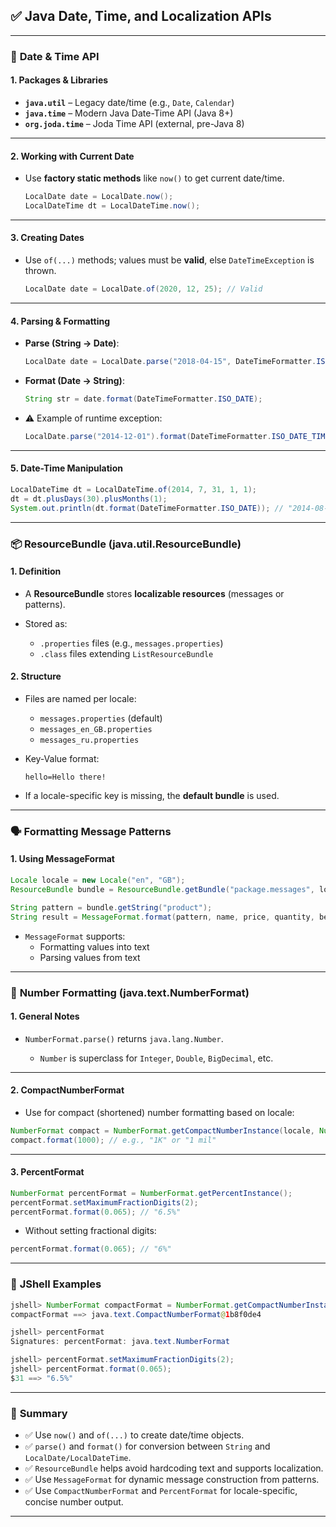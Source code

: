 ## ✅ **Java Date, Time, and Localization APIs**

---

### 📆 **Date & Time API**

#### 1. **Packages & Libraries**

* **`java.util`** – Legacy date/time (e.g., `Date`, `Calendar`)
* **`java.time`** – Modern Java Date-Time API (Java 8+)
* **`org.joda.time`** – Joda Time API (external, pre-Java 8)

---

#### 2. **Working with Current Date**

* Use **factory static methods** like `now()` to get current date/time.

  ```java
  LocalDate date = LocalDate.now();
  LocalDateTime dt = LocalDateTime.now();
  ```

---

#### 3. **Creating Dates**

* Use `of(...)` methods; values must be **valid**, else `DateTimeException` is thrown.

  ```java
  LocalDate date = LocalDate.of(2020, 12, 25); // Valid
  ```

---

#### 4. **Parsing & Formatting**

* **Parse (String → Date)**:

  ```java
  LocalDate date = LocalDate.parse("2018-04-15", DateTimeFormatter.ISO_DATE);
  ```

* **Format (Date → String)**:

  ```java
  String str = date.format(DateTimeFormatter.ISO_DATE);
  ```

* ⚠️ Example of runtime exception:

  ```java
  LocalDate.parse("2014-12-01").format(DateTimeFormatter.ISO_DATE_TIME); // Invalid: expecting DateTime
  ```

---

#### 5. **Date-Time Manipulation**

```java
LocalDateTime dt = LocalDateTime.of(2014, 7, 31, 1, 1);
dt = dt.plusDays(30).plusMonths(1);
System.out.println(dt.format(DateTimeFormatter.ISO_DATE)); // "2014-08-31"
```

---

### 📦 **ResourceBundle (java.util.ResourceBundle)**

#### 1. **Definition**

* A **ResourceBundle** stores **localizable resources** (messages or patterns).
* Stored as:

  * `.properties` files (e.g., `messages.properties`)
  * `.class` files extending `ListResourceBundle`

#### 2. **Structure**

* Files are named per locale:

  * `messages.properties` (default)
  * `messages_en_GB.properties`
  * `messages_ru.properties`

* Key-Value format:

  ```
  hello=Hello there!
  ```

* If a locale-specific key is missing, the **default bundle** is used.

---

### 🗣️ **Formatting Message Patterns**

#### 1. **Using MessageFormat**

```java
Locale locale = new Locale("en", "GB");
ResourceBundle bundle = ResourceBundle.getBundle("package.messages", locale);

String pattern = bundle.getString("product");
String result = MessageFormat.format(pattern, name, price, quantity, bestBefore);
```

* `MessageFormat` supports:
  * Formatting values into text
  * Parsing values from text

---

### 🔢 **Number Formatting (java.text.NumberFormat)**

#### 1. **General Notes**

* `NumberFormat.parse()` returns `java.lang.Number`.

  * `Number` is superclass for `Integer`, `Double`, `BigDecimal`, etc.

---

#### 2. **CompactNumberFormat**

* Use for compact (shortened) number formatting based on locale:

```java
NumberFormat compact = NumberFormat.getCompactNumberInstance(locale, NumberFormat.Style.SHORT);
compact.format(1000); // e.g., "1K" or "1 mil"
```

---

#### 3. **PercentFormat**

```java
NumberFormat percentFormat = NumberFormat.getPercentInstance();
percentFormat.setMaximumFractionDigits(2);
percentFormat.format(0.065); // "6.5%"
```

* Without setting fractional digits:

```java
percentFormat.format(0.065); // "6%"
```

---

### 🧪 **JShell Examples**

```java
jshell> NumberFormat compactFormat = NumberFormat.getCompactNumberInstance(locale, Style.SHORT);
compactFormat ==> java.text.CompactNumberFormat@1b8f0de4

jshell> percentFormat
Signatures: percentFormat: java.text.NumberFormat

jshell> percentFormat.setMaximumFractionDigits(2);
jshell> percentFormat.format(0.065);
$31 ==> "6.5%"
```

---

### 📘 **Summary**

* ✅ Use `now()` and `of(...)` to create date/time objects.
* ✅ `parse()` and `format()` for conversion between `String` and `LocalDate/LocalDateTime`.
* ✅ `ResourceBundle` helps avoid hardcoding text and supports localization.
* ✅ Use `MessageFormat` for dynamic message construction from patterns.
* ✅ Use `CompactNumberFormat` and `PercentFormat` for locale-specific, concise number output.

---
